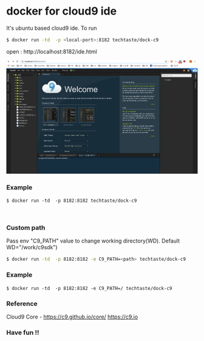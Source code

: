 # docker for cloud9 ide
It's ubuntu based cloud9 ide. To run

```bash
$ docker run -td  -p <local-port>:8182 techtaste/dock-c9
```

open : http://localhost:8182/ide.html

![](dock-c9.png)

### Example
```
$ docker run -td  -p 8182:8182 techtaste/dock-c9
```
<br/>

### Custom path
Pass env "C9_PATH" value to change working directory(WD). Default WD="/work/c9sdk")
```bash
$ docker run -td  -p 8182:8182 -e C9_PATH=<path> techtaste/dock-c9
```
### Example
```
$ docker run -td  -p 8182:8182 -e C9_PATH=/ techtaste/dock-c9
```

### Reference
Cloud9 Core - https://c9.github.io/core/ https://c9.io

### Have fun !!
